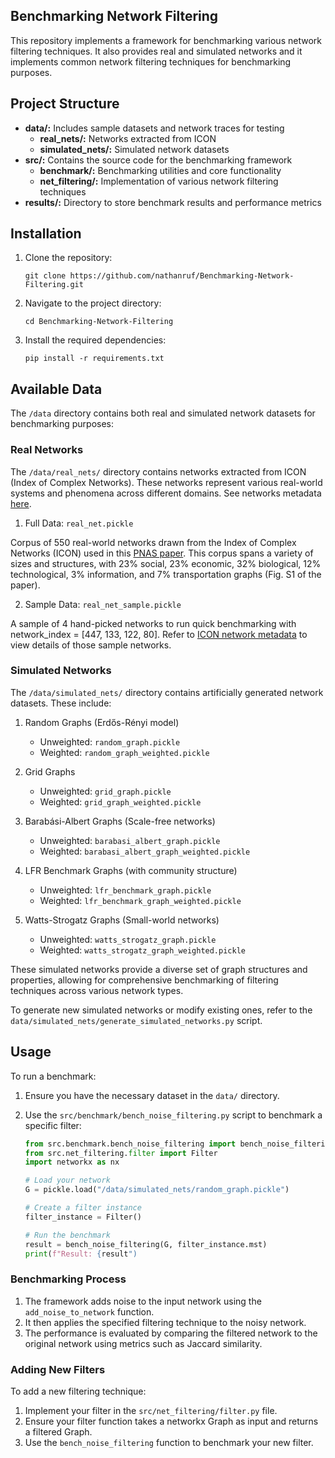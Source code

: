 
##  Benchmarking Network Filtering

This repository implements a framework for benchmarking various network filtering techniques. It also provides real and simulated networks and it implements common network filtering techniques for benchmarking purposes.

## Project Structure

- **data/:** Includes sample datasets and network traces for testing
  - **real_nets/:** Networks extracted from ICON
  - **simulated_nets/:** Simulated network datasets
- **src/:** Contains the source code for the benchmarking framework
  - **benchmark/:** Benchmarking utilities and core functionality
  - **net_filtering/:** Implementation of various network filtering techniques
- **results/:** Directory to store benchmark results and performance metrics

## Installation

1. Clone the repository:
   ```
   git clone https://github.com/nathanruf/Benchmarking-Network-Filtering.git
   ```

2. Navigate to the project directory:
   ```
   cd Benchmarking-Network-Filtering
   ```

3. Install the required dependencies:
   ```
   pip install -r requirements.txt
   ```


## Available Data

The `/data` directory contains both real and simulated network datasets for benchmarking purposes:

### Real Networks

The `/data/real_nets/` directory contains networks extracted from ICON (Index of Complex Networks). These networks represent various real-world systems and phenomena across different domains. See networks metadata [here](https://docs.google.com/spreadsheets/d/1DCSPqD3cLDKZ00QC7NjZpjgnE33coCXwigjxTY5NhYc/edit?usp=sharing).

1. Full Data: `real_net.pickle`

Corpus of 550 real-world networks drawn from the Index of Complex Networks (ICON) used in this [PNAS paper](https://github.com/Aghasemian/OptimalLinkPrediction). This corpus spans a variety of sizes and structures, with 23% social, 23% economic, 32% biological, 12% technological, 3% information, and 7% transportation graphs (Fig. S1 of the paper).

2. Sample Data: `real_net_sample.pickle`

A sample of 4 hand-picked networks to run quick benchmarking with network_index = [447, 133, 122, 80]. Refer to [ICON network metadata](https://docs.google.com/spreadsheets/d/1DCSPqD3cLDKZ00QC7NjZpjgnE33coCXwigjxTY5NhYc/edit?usp=sharing) to view details of those sample networks.


### Simulated Networks

The `/data/simulated_nets/` directory contains artificially generated network datasets. These include:

1. Random Graphs (Erdős-Rényi model)
   - Unweighted: `random_graph.pickle`
   - Weighted: `random_graph_weighted.pickle`

2. Grid Graphs
   - Unweighted: `grid_graph.pickle`
   - Weighted: `grid_graph_weighted.pickle`

3. Barabási-Albert Graphs (Scale-free networks)
   - Unweighted: `barabasi_albert_graph.pickle`
   - Weighted: `barabasi_albert_graph_weighted.pickle`

4. LFR Benchmark Graphs (with community structure)
   - Unweighted: `lfr_benchmark_graph.pickle`
   - Weighted: `lfr_benchmark_graph_weighted.pickle`

5. Watts-Strogatz Graphs (Small-world networks)
   - Unweighted: `watts_strogatz_graph.pickle`
   - Weighted: `watts_strogatz_graph_weighted.pickle`

These simulated networks provide a diverse set of graph structures and properties, allowing for comprehensive benchmarking of filtering techniques across various network types.

To generate new simulated networks or modify existing ones, refer to the `data/simulated_nets/generate_simulated_networks.py` script.



## Usage

To run a benchmark:

1. Ensure you have the necessary dataset in the `data/` directory.
2. Use the `src/benchmark/bench_noise_filtering.py` script to benchmark a specific filter:

   ```python
   from src.benchmark.bench_noise_filtering import bench_noise_filtering
   from src.net_filtering.filter import Filter
   import networkx as nx

   # Load your network
   G = pickle.load("/data/simulated_nets/random_graph.pickle")

   # Create a filter instance
   filter_instance = Filter()

   # Run the benchmark
   result = bench_noise_filtering(G, filter_instance.mst)
   print(f"Result: {result")
   ```

### Benchmarking Process

1. The framework adds noise to the input network using the `add_noise_to_network` function.
2. It then applies the specified filtering technique to the noisy network.
3. The performance is evaluated by comparing the filtered network to the original network using metrics such as Jaccard similarity.

### Adding New Filters

To add a new filtering technique:

1. Implement your filter in the `src/net_filtering/filter.py` file.
2. Ensure your filter function takes a networkx Graph as input and returns a filtered Graph.
3. Use the `bench_noise_filtering` function to benchmark your new filter.






